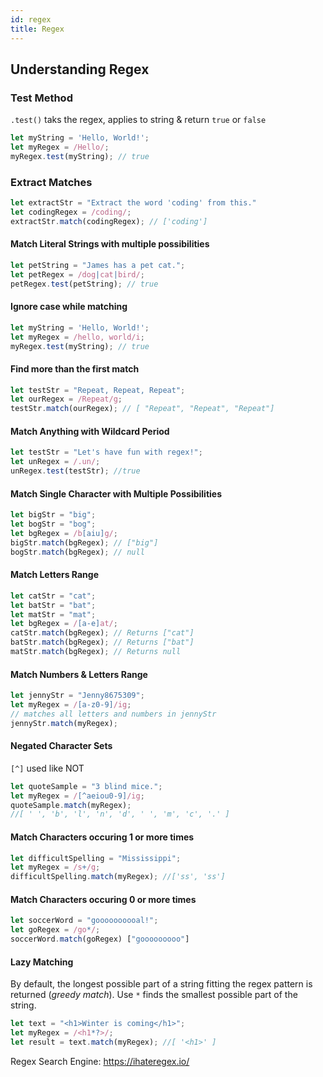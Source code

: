 ```yaml
---
id: regex
title: Regex 
---
```


## Understanding Regex

### Test Method

`.test()` taks the regex, applies to string & return `true` or `false`

```javascript
let myString = 'Hello, World!';
let myRegex = /Hello/;
myRegex.test(myString); // true
```

### Extract Matches
```javascript
let extractStr = "Extract the word 'coding' from this."
let codingRegex = /coding/;
extractStr.match(codingRegex); // ['coding']
```

#### Match Literal Strings with multiple possibilities
```javascript
let petString = "James has a pet cat.";
let petRegex = /dog|cat|bird/;
petRegex.test(petString); // true
```

#### Ignore case while matching
```javascript
let myString = 'Hello, World!';
let myRegex = /hello, world/i;
myRegex.test(myString); // true
```

#### Find more than the first match
```javascript
let testStr = "Repeat, Repeat, Repeat";
let ourRegex = /Repeat/g;
testStr.match(ourRegex); // [ "Repeat", "Repeat", "Repeat"]
```

#### Match Anything with Wildcard Period
```javascript
let testStr = "Let's have fun with regex!";
let unRegex = /.un/;
unRegex.test(testStr); //true
```
#### Match Single Character with Multiple Possibilities
```javascript
let bigStr = "big";
let bogStr = "bog";
let bgRegex = /b[aiu]g/;
bigStr.match(bgRegex); // ["big"]
bogStr.match(bgRegex); // null
```

#### Match Letters Range
```javascript
let catStr = "cat";
let batStr = "bat";
let matStr = "mat";
let bgRegex = /[a-e]at/;
catStr.match(bgRegex); // Returns ["cat"]
batStr.match(bgRegex); // Returns ["bat"]
matStr.match(bgRegex); // Returns null
```

#### Match Numbers & Letters Range
```javascript
let jennyStr = "Jenny8675309";
let myRegex = /[a-z0-9]/ig;
// matches all letters and numbers in jennyStr
jennyStr.match(myRegex);
```

#### Negated Character Sets
`[^]` used like NOT
```javascript
let quoteSample = "3 blind mice.";
let myRegex = /[^aeiou0-9]/ig;
quoteSample.match(myRegex); 
//[ ' ', 'b', 'l', 'n', 'd', ' ', 'm', 'c', '.' ]
```

#### Match Characters occuring 1 or more times
```javascript
let difficultSpelling = "Mississippi";
let myRegex = /s+/g;
difficultSpelling.match(myRegex); //['ss', 'ss']
```

#### Match Characters occuring 0 or more times
```javascript
let soccerWord = "goooooooooal!";
let goRegex = /go*/;
soccerWord.match(goRegex) ["gooooooooo"]
```

#### Lazy Matching
By default, the longest possible part of a string fitting the regex pattern is returned (*greedy match*).
Use `*` finds the smallest possible part of the string.
```javascript
let text = "<h1>Winter is coming</h1>";
let myRegex = /<h1*?>/;
let result = text.match(myRegex); //[ '<h1>' ]
```
Regex Search Engine: https://ihateregex.io/
